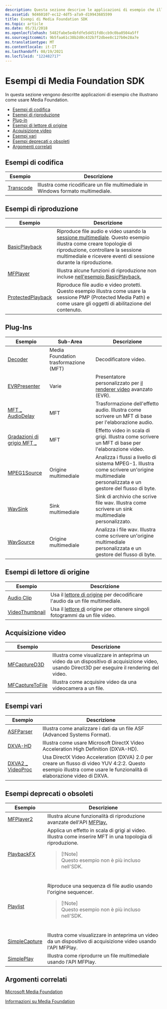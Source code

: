 ```yaml
---
description: Questa sezione descrive le applicazioni di esempio che illustrano come usare gli esempi Media Foundation.EncodingPlayback SamplesPlug-InsSource Reader SamplesVideo CaptureMiscellaneous SamplesDeprecated or Obsolete SamplesRelated topics (Esempi pre-individuati o obsoleti)Esempi correlati
ms.assetid: 9d460107-ec12-4df5-a7a9-d19943685599
title: Esempi di Media Foundation SDK
ms.topic: article
ms.date: 05/31/2018
ms.openlocfilehash: 5482fabe5e4bfdfe5d451fd8ccb9c0ba0504a5ff
ms.sourcegitcommit: 9b5faa61c38b2d0c432b7f2dbee8c127b0e28a7e
ms.translationtype: MT
ms.contentlocale: it-IT
ms.lasthandoff: 08/19/2021
ms.locfileid: "122482717"
---
```

# <a name="media-foundation-sdk-samples"></a>Esempi di Media Foundation SDK

In questa sezione vengono descritte applicazioni di esempio che illustrano come usare Media Foundation.

-   [Esempi di codifica](#encoding-samples)
-   [Esempi di riproduzione](#playback-samples)
-   [Plug-in](#plug-ins)
-   [Esempi di lettore di origine](#source-reader-samples)
-   [Acquisizione video](#video-capture)
-   [Esempi vari](#miscellaneous-samples)
-   [Esempi deprecati o obsoleti](#deprecated-or-obsolete-samples)
-   [Argomenti correlati](#related-topics)

## <a name="encoding-samples"></a>Esempi di codifica



| Esempio                            | Descrizione                                                 |
|-----------------------------------|-------------------------------------------------------------|
| [Transcode](transcode-sample.md) | Illustra come ricodificare un file multimediale in Windows formato multimediale. |



 

## <a name="playback-samples"></a>Esempi di riproduzione



| Esempio                                            | Descrizione                                                                                                                                                                                                     |
|---------------------------------------------------|-----------------------------------------------------------------------------------------------------------------------------------------------------------------------------------------------------------------|
| [BasicPlayback](/previous-versions//bb970475(v=vs.85))          | Riproduce file audio e video usando la [sessione multimediale](media-session.md). Questo esempio illustra come creare topologie di riproduzione, controllare la sessione multimediale e ricevere eventi di sessione durante la riproduzione. |
| [MFPlayer](/previous-versions//bb970516(v=vs.85))                    | Illustra alcune funzioni di riproduzione non incluse [nell'esempio BasicPlayback.](/previous-versions//bb970475(v=vs.85))                                                                                              |
| [ProtectedPlayback](protectedplayback-sample.md) | Riproduce file audio e video protetti. Questo esempio illustra come usare la sessione PMP (Protected Media Path) e come usare gli oggetti di abilitazione del contenuto.                                                              |



 

## <a name="plug-ins"></a>Plug-Ins



| Esempio                                       | Sub-Area                         | Descrizione                                                                                            |
|----------------------------------------------|----------------------------------|--------------------------------------------------------------------------------------------------------|
| [Decoder](decoder-sample.md)                | Media Foundation trasformazione (MFT) | Decodificatore video.                                                                                         |
| [EVRPresenter](evrpresenter-sample.md)      | Varie                    | Presentatore personalizzato per [il renderer video](enhanced-video-renderer.md) avanzato (EVR).                 |
| [MFT \_ AudioDelay](mft-audiodelay-sample.md) | MFT                              | Trasformazione dell'effetto audio. Illustra come scrivere un MFT di base per l'elaborazione audio.                           |
| [Gradazioni di grigio MFT \_](mft-grayscale-sample.md)   | MFT                              | Effetto video in scala di grigi. Illustra come scrivere un MFT di base per l'elaborazione video.                           |
| [MPEG1Source](mpeg1source-sample.md)        | Origine multimediale                     | Analizza i flussi a livello di sistema MPEG-1. Illustra come scrivere un'origine multimediale personalizzata e un gestore del flusso di byte. |
| [WavSink](wavsink-sample.md)                | Sink multimediale                       | Sink di archivio che scrive file wav. Illustra come scrivere un sink multimediale personalizzato.                        |
| [WavSource](wavsource-sample.md)            | Origine multimediale                     | Analizza i file wav. Illustra come scrivere un'origine multimediale personalizzata e un gestore del flusso di byte.                   |



 

## <a name="source-reader-samples"></a>Esempi di lettore di origine



| Esempio                                      | Descrizione                                                                         |
|---------------------------------------------|-------------------------------------------------------------------------------------|
| [Audio Clip](audio-clip-sample.md)         | Usa il [lettore di origine](source-reader.md) per decodificare l'audio da un file multimediale.      |
| [VideoThumbnail](videothumbnail-sample.md) | Usa il [lettore di](source-reader.md) origine per ottenere singoli fotogrammi da un file video. |



 

## <a name="video-capture"></a>Acquisizione video



| Esempio                                        | Descrizione                                                                                 |
|-----------------------------------------------|---------------------------------------------------------------------------------------------|
| [MFCaptureD3D](mfcaptured3d-sample.md)       | Illustra come visualizzare in anteprima un video da un dispositivo di acquisizione video, usando Direct3D per eseguire il rendering del video. |
| [MFCaptureToFile](mfcapturetofile-sample.md) | Illustra come acquisire video da una videocamera a un file.                                   |



 

## <a name="miscellaneous-samples"></a>Esempi vari



| Esempio                                         | Descrizione                                                                                                                                           |
|------------------------------------------------|-------------------------------------------------------------------------------------------------------------------------------------------------------|
| [ASFParser](asfparser-sample.md)              | Illustra come analizzare i dati da un file ASF (Advanced Systems Format).                                                                                   |
| [DXVA-HD](dxva-hd-sample.md)                  | Illustra come usare Microsoft DirectX Video Acceleration High Definition (DXVA-HD).                                                                      |
| [DXVA2 \_ VideoProc](dxva2-videoproc-sample.md) | Usa DirectX Video Acceleration (DXVA) 2.0 per creare un flusso di video YUV 4:2:2. Questo esempio illustra come usare le funzionalità di elaborazione video di DXVA. |



 

## <a name="deprecated-or-obsolete-samples"></a>Esempi deprecati o obsoleti




| Esempio | Descrizione | 
|--------|-------------|
| <a href="mfplayer2-sample.md">MFPlayer2</a> | Illustra alcune funzionalità di riproduzione avanzate dell'API <a href="using-mfplay-for-audio-video-playback.md">MFPlay.</a> | 
| <a href="/previous-versions//bb970336(v=vs.85)">PlaybackFX</a> | Applica un effetto in scala di grigi al video. Illustra come inserire MFT in una topologia di riproduzione.<br /><blockquote>[!Note]<br />Questo esempio non è più incluso nell'SDK.</blockquote><br /> | 
| <a href="playlist-sample.md">Playlist</a> | Riproduce una sequenza di file audio usando l'origine sequencer.<br /><blockquote>[!Note]<br />Questo esempio non è più incluso nell'SDK.</blockquote><br /> | 
| <a href="simplecapture-sample.md">SimpleCapture</a> | Illustra come visualizzare in anteprima un video da un dispositivo di acquisizione video usando l'API MFPlay. | 
| <a href="simpleplay-sample.md">SimplePlay</a> | Illustra come riprodurre un file multimediale usando l'API MFPlay. | 




 

## <a name="related-topics"></a>Argomenti correlati

<dl> <dt>

[Microsoft Media Foundation](microsoft-media-foundation-sdk.md)
</dt> <dt>

[Informazioni su Media Foundation](about-the-media-foundation-sdk.md)
</dt> </dl>

 

 
